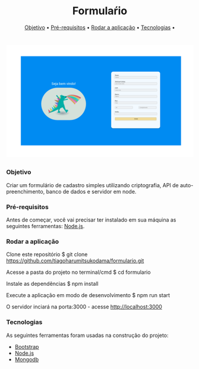 <h1 align="center">Formulaŕio</h1>

<p align="center">
 <a href="#objetivo">Objetivo</a> •
 <a href="#Pré-requisitos">Pré-requisitos</a> • 
  <a href="#Rodar a aplicação">Rodar a aplicação</a> • 
 <a href="#tecnologias">Tecnologias</a> • 
</p>

<h1 align="center">
  <img alt="Banner" title="#Form" src="src/public/images/Banner.png" />
</h1>

### Objetivo
Criar um formulário de cadastro simples utilizando criptografia, API de auto-preenchimento,
banco de dados e servidor em node.

### Pré-requisitos

Antes de começar, você vai precisar ter instalado em sua máquina as seguintes ferramentas:
 [Node.js](https://nodejs.org/en/).

### Rodar a aplicação

Clone este repositório
$ git clone <https://github.com/tiagoharumitsukodama/formulario.git>

Acesse a pasta do projeto no terminal/cmd
$ cd formulario

Instale as dependências
$ npm install

Execute a aplicação em modo de desenvolvimento
$ npm run start

O servidor inciará na porta:3000 - acesse <http://localhost:3000> 


### Tecnologias

As seguintes ferramentas foram usadas na construção do projeto:

- [Bootstrap](https://getbootstrap.com/)
- [Node.js](https://nodejs.org/en/)
- [Mongodb](https://www.mongodb.com/)